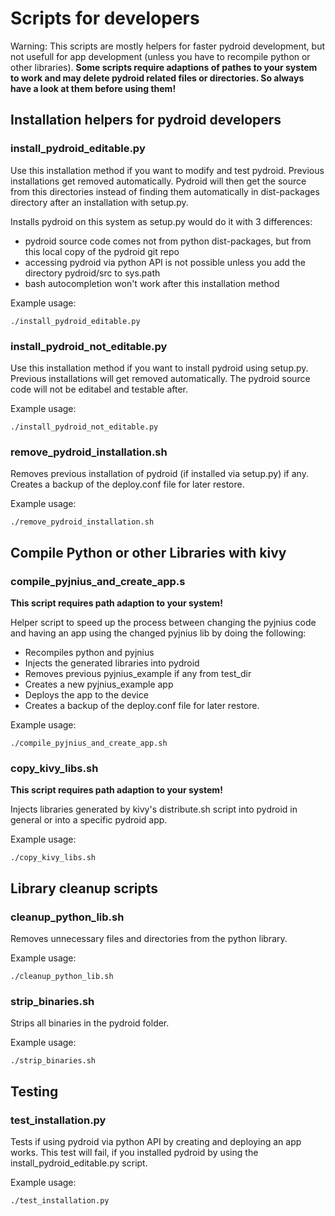 Scripts for developers
======================

Warning: This scripts are mostly helpers for faster pydroid development, but not usefull for app development (unless you have to recompile python or other libraries). **Some scripts require adaptions of pathes to your system to work and may delete pydroid related files or directories. So always have a look at them before using them!**


Installation helpers for pydroid developers
-------------------------------------------

### install_pydroid_editable.py

Use this installation method if you want to modify and test pydroid.
Previous installations get removed automatically.
Pydroid will then get the source from this directories instead of finding them automatically in dist-packages directory after an installation with setup.py.

Installs pydroid on this system as setup.py would do it with 3 differences:
  - pydroid source code comes not from python dist-packages, but from this local copy of the pydroid git repo
  - accessing pydroid via python API is not possible unless you add the directory pydroid/src to sys.path
  - bash autocompletion won't work after this installation method

Example usage:

    ./install_pydroid_editable.py


### install_pydroid_not_editable.py

Use this installation method if you want to install pydroid using setup.py.
Previous installations will get removed automatically.
The pydroid source code will not be editabel and testable after.

Example usage:

    ./install_pydroid_not_editable.py


### remove_pydroid_installation.sh

Removes previous installation of pydroid (if installed via setup.py) if any.
Creates a backup of the deploy.conf file for later restore.

Example usage:

    ./remove_pydroid_installation.sh


Compile Python or other Libraries with kivy
-------------------------------------------

### compile_pyjnius_and_create_app.s

**This script requires path adaption to your system!**

Helper script to speed up the process between changing the pyjnius code and having an app using the changed pyjnius lib by doing the following:
  - Recompiles python and pyjnius
  - Injects the generated libraries into pydroid
  - Removes previous pyjnius_example if any from test_dir
  - Creates a new pyjnius_example app
  - Deploys the app to the device
  - Creates a backup of the deploy.conf file for later restore.

Example usage:

    ./compile_pyjnius_and_create_app.sh


### copy_kivy_libs.sh

**This script requires path adaption to your system!**

Injects libraries generated by kivy's distribute.sh script into pydroid in
general or into a specific pydroid app.

Example usage:

    ./copy_kivy_libs.sh


Library cleanup scripts
-----------------------

### cleanup_python_lib.sh

Removes unnecessary files and directories from the python library.

Example usage:

    ./cleanup_python_lib.sh


### strip_binaries.sh

Strips all binaries in the pydroid folder.

Example usage:

    ./strip_binaries.sh


Testing
-------

### test_installation.py

Tests if using pydroid via python API by creating and deploying an app works.
This test will fail, if you installed pydroid by using the install_pydroid_editable.py script.

Example usage:

    ./test_installation.py

